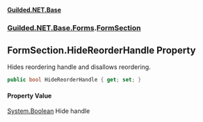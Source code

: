 
#### [Guilded.NET.Base](index 'index')
### [Guilded.NET.Base.Forms](index#Guilded_NET_Base_Forms 'Guilded.NET.Base.Forms').[FormSection](FormSection 'Guilded.NET.Base.Forms.FormSection')
## FormSection.HideReorderHandle Property
Hides reordering handle and disallows reordering.  
```csharp
public bool HideReorderHandle { get; set; }
```

#### Property Value
[System.Boolean](https://docs.microsoft.com/en-us/dotnet/api/System.Boolean 'System.Boolean')
Hide handle
